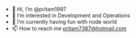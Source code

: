 - 👋 Hi, I’m @pritam1997
- 👀 I’m interested in Development and Operations
- 🌱 I’m currently having fun with node world
- 📫 How to reach me pritam7387@hotmail.com

<!---
pritam1997/pritam1997 is a ✨ special ✨ repository because its `README.md` (this file) appears on your GitHub profile.
You can click the Preview link to take a look at your changes.
--->

